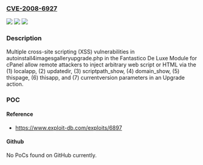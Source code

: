 ### [CVE-2008-6927](https://cve.mitre.org/cgi-bin/cvename.cgi?name=CVE-2008-6927)
![](https://img.shields.io/static/v1?label=Product&message=n%2Fa&color=blue)
![](https://img.shields.io/static/v1?label=Version&message=n%2Fa&color=blue)
![](https://img.shields.io/static/v1?label=Vulnerability&message=n%2Fa&color=brighgreen)

### Description

Multiple cross-site scripting (XSS) vulnerabilities in autoinstall4imagesgalleryupgrade.php in the Fantastico De Luxe Module for cPanel allow remote attackers to inject arbitrary web script or HTML via the (1) localapp, (2) updatedir, (3) scriptpath_show, (4) domain_show, (5) thispage, (6) thisapp, and (7) currentversion parameters in an Upgrade action.

### POC

#### Reference
- https://www.exploit-db.com/exploits/6897

#### Github
No PoCs found on GitHub currently.

